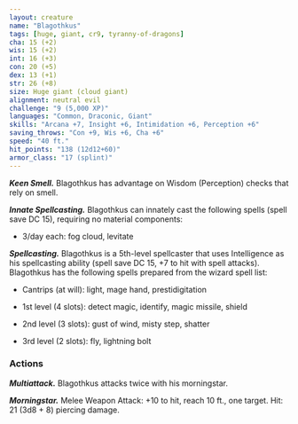 ```yaml
---
layout: creature
name: "Blagothkus"
tags: [huge, giant, cr9, tyranny-of-dragons]
cha: 15 (+2)
wis: 15 (+2)
int: 16 (+3)
con: 20 (+5)
dex: 13 (+1)
str: 26 (+8)
size: Huge giant (cloud giant)
alignment: neutral evil
challenge: "9 (5,000 XP)"
languages: "Common, Draconic, Giant"
skills: "Arcana +7, Insight +6, Intimidation +6, Perception +6"
saving_throws: "Con +9, Wis +6, Cha +6"
speed: "40 ft."
hit_points: "138 (12d12+60)"
armor_class: "17 (splint)"
---
```


***Keen Smell.*** Blagothkus has advantage on Wisdom (Perception) checks that rely on smell.

***Innate Spellcasting.*** Blagothkus can innately cast the following spells (spell save DC 15), requiring no material components:

* 3/day each: fog cloud, levitate

***Spellcasting.*** Blagothkus is a 5th-level spellcaster that uses Intelligence as his spellcasting ability (spell save DC 15, +7 to hit with spell attacks). Blagothkus has the following spells prepared from the wizard spell list:

* Cantrips (at will): light, mage hand, prestidigitation

* 1st level (4 slots): detect magic, identify, magic missile, shield

* 2nd level (3 slots): gust of wind, misty step, shatter

* 3rd level (2 slots): fly, lightning bolt

### Actions

***Multiattack.*** Blagothkus attacks twice with his morningstar.

***Morningstar.*** Melee Weapon Attack: +10 to hit, reach 10 ft., one target. Hit: 21 (3d8 + 8) piercing damage.
